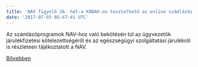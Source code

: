 ```yaml
---
title: 'NAV figyelő 26. hét:a KOBAK-on tesztelhető az online számlázás'
date: '2017-07-03 05:47:41 UTC'
---
```


Az számlázóprogramok NAV-hoz való bekötésén túl az ügyvezetők járulékfizetési kötelezettségéről és az egészségügyi szolgáltatási járulékról is részleteen tájékoztatott a NAV.


[Bővebben](http://ift.tt/2sxjgvO)
